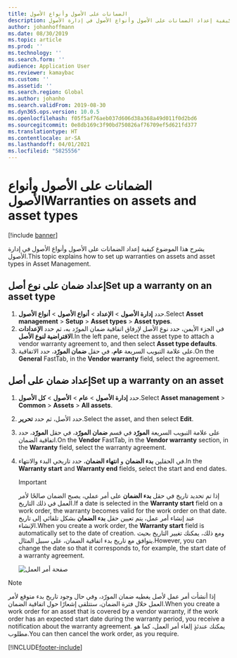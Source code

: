 ```yaml
---
title: الضمانات على الأصول وأنواع الأصول
description: يشرح هذا الموضوع كيفية إعداد الضمانات على الأصول وأنواع الأصول في إدارة الأصول.
author: johanhoffmann
ms.date: 08/30/2019
ms.topic: article
ms.prod: ''
ms.technology: ''
ms.search.form: ''
audience: Application User
ms.reviewer: kamaybac
ms.custom: ''
ms.assetid: ''
ms.search.region: Global
ms.author: johanho
ms.search.validFrom: 2019-08-30
ms.dyn365.ops.version: 10.0.5
ms.openlocfilehash: f05f5af76aeb037d606d38a368a49d011f0d2bd6
ms.sourcegitcommit: 0e8db169c3f90bd750826af76709ef5d621fd377
ms.translationtype: HT
ms.contentlocale: ar-SA
ms.lasthandoff: 04/01/2021
ms.locfileid: "5825556"
---
```

# <a name="warranties-on-assets-and-asset-types"></a><span data-ttu-id="bce00-103">الضمانات على الأصول وأنواع الأصول</span><span class="sxs-lookup"><span data-stu-id="bce00-103">Warranties on assets and asset types</span></span>

[!include [banner](../../includes/banner.md)]

 


<span data-ttu-id="bce00-104">يشرح هذا الموضوع كيفية إعداد الضمانات على الأصول وأنواع الأصول في إدارة الأصول.</span><span class="sxs-lookup"><span data-stu-id="bce00-104">This topic explains how to set up warranties on assets and asset types in Asset Management.</span></span>

## <a name="set-up-a-warranty-on-an-asset-type"></a><span data-ttu-id="bce00-105">إعداد ضمان على نوع أصل</span><span class="sxs-lookup"><span data-stu-id="bce00-105">Set up a warranty on an asset type</span></span>

1. <span data-ttu-id="bce00-106">حدد **إدارة الأصول** \> **الإعداد** \> **أنواع الأصول** \> **أنواع الأصول**.</span><span class="sxs-lookup"><span data-stu-id="bce00-106">Select **Asset management** \> **Setup** \> **Asset types** \> **Asset types**.</span></span>
2. <span data-ttu-id="bce00-107">في الجزء الأيمن، حدد نوع الأصل لإرفاق اتفاقية ضمان المورّد به، ثم حدد **الإعدادات الافتراضية لنوع الأصل**.</span><span class="sxs-lookup"><span data-stu-id="bce00-107">In the left pane, select the asset type to attach a vendor warranty agreement to, and then select **Asset type defaults**.</span></span>
3. <span data-ttu-id="bce00-108">على علامة التبويب السريعة **عام**، في حقل **ضمان المورّد**، حدد الاتفاقية.</span><span class="sxs-lookup"><span data-stu-id="bce00-108">On the **General** FastTab, in the **Vendor warranty** field, select the agreement.</span></span>

## <a name="set-up-a-warranty-on-an-asset"></a><span data-ttu-id="bce00-109">إعداد ضمان على أصل</span><span class="sxs-lookup"><span data-stu-id="bce00-109">Set up a warranty on an asset</span></span>

1. <span data-ttu-id="bce00-110">حدد **إدارة الأصول** \> **عام** \> **الأصول** \> **كل الأصول‏‎**.</span><span class="sxs-lookup"><span data-stu-id="bce00-110">Select **Asset management** \> **Common** \> **Assets** \> **All assets**.</span></span>
2. <span data-ttu-id="bce00-111">حدد الأصل، ثم حدد **تحرير**.</span><span class="sxs-lookup"><span data-stu-id="bce00-111">Select the asset, and then select **Edit**.</span></span>
3. <span data-ttu-id="bce00-112">على علامة التبويب السريعة **المورّد** في قسم **ضمان المورّد**، في حقل **المورّد**، حدد اتفاقية الضمان.</span><span class="sxs-lookup"><span data-stu-id="bce00-112">On the **Vendor** FastTab, in the **Vendor warranty** section, in the **Warranty** field, select the warranty agreement.</span></span>
4. <span data-ttu-id="bce00-113">في الحقلين **بدء الضمان** و **انتهاء الضمان**، حدد تاريخي البدء والانتهاء.</span><span class="sxs-lookup"><span data-stu-id="bce00-113">In the **Warranty start** and **Warranty end** fields, select the start and end dates.</span></span>

    > [!IMPORTANT]
    > <span data-ttu-id="bce00-114">إذا تم تحديد تاريخ في حقل **بدء الضمان** على أمر عملي، يصبح الضمان صالحًا لأمر العمل في ذلك التاريخ.</span><span class="sxs-lookup"><span data-stu-id="bce00-114">If a date is selected in the **Warranty start** field on a work order, the warranty becomes valid for the work order on that date.</span></span> <span data-ttu-id="bce00-115">عند إنشاء أمر عمل، يتم تعيين حقل **بدء الضمان** بشكل تلقائي إلى تاريخ الإنشاء.</span><span class="sxs-lookup"><span data-stu-id="bce00-115">When you create a work order, the **Warranty start** field is automatically set to the date of creation.</span></span> <span data-ttu-id="bce00-116">ومع ذلك، يمكنك تغيير التاريخ بحيث يتوافق مع تاريخ بدء اتفاقية الضمان، على سبيل المثال.</span><span class="sxs-lookup"><span data-stu-id="bce00-116">However, you can change the date so that it corresponds to, for example, the start date of a warranty agreement.</span></span>
    >
    > ![صفحة أمر العمل](media/02-warranty.png)

> [!NOTE]
> <span data-ttu-id="bce00-118">إذا أنشأت أمر عمل لأصل يغطيه ضمان المورّد، وفي حال وجود تاريخ بدء متوقع لأمر العمل خلال فترة الضمان، ستتلقى إشعارًا حول اتفاقية الضمان.</span><span class="sxs-lookup"><span data-stu-id="bce00-118">When you create a work order for an asset that is covered by a vendor warranty, if the work order has an expected start date during the warranty period, you receive a notification about the warranty agreement.</span></span> <span data-ttu-id="bce00-119">يمكنك عندئذٍ إلغاء أمر العمل، كما هو مطلوب.</span><span class="sxs-lookup"><span data-stu-id="bce00-119">You can then cancel the work order, as you require.</span></span>


[!INCLUDE[footer-include](../../../includes/footer-banner.md)]